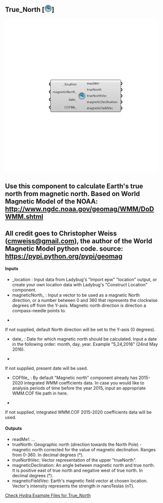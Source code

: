 ## True_North [![IMAGE](images/icons/True_North.png)]

![IMAGE](images/components/True_North.png)

Use this component to calculate Earth's true north from magnetic north.
 Based on World Magnetic Model of the NOAA:
 http://www.ngdc.noaa.gov/geomag/WMM/DoDWMM.shtml
 -
 All credit goes to Christopher Weiss (cmweiss@gmail.com), the author of the World Magnetic Model python code.
 source: https://pypi.python.org/pypi/geomag
 -
 

#### Inputs
* _location <Required>: Input data from Ladybug's "Import epw" "location" output, or create your own location data with Ladybug's "Construct Location" component.
* magneticNorth_ <Optional>: Input a vector to be used as a magnetic North direction, or a number between 0 and 360 that represents the clockwise degrees off from the Y-axis.
 Magnetic north direction is direction a compass-needle points to.
 -
 If not supplied, default North direction will be set to the Y-axis (0 degrees).
* date_ <Optional>: Date for which magnetic north should be calculated. Input a date in the following order: month, day, year.
 Example "5,24,2016" (24nd May 2016).
 -
 If not supplied, present date will be used.
* COFfile_ <Optional>: By default "Magnetic north" component already has 2015-2020 integrated WMM coefficients data.
 In case you would like to analysis periods of time before the year 2015, input an appropriate WMM.COF file path in here.
 -
 If not supplied, integrated WMM.COF 2015-2020 coefficients data will be used.

#### Outputs
* readMe!: ...
* trueNorth: Geographic north (direction towards the North Pole) - magnetic north corrected for the value of magnetic declination. Ranges from 0-360.
 In decimal degrees (°).
* trueNorthVec: Vector representation of the upper "trueNorth".
* magneticDeclination: An angle between magnetic north and true north. It is positive east of true north and negative west of true north.
 In decimal degrees (°).
* magneticFieldVec: Earth's magnetic field vector at chosen location.
 Vector's intensity represents the strength in nanoTeslas (nT).


[Check Hydra Example Files for True_North](https://hydrashare.github.io/hydra/index.html?keywords=True_North)